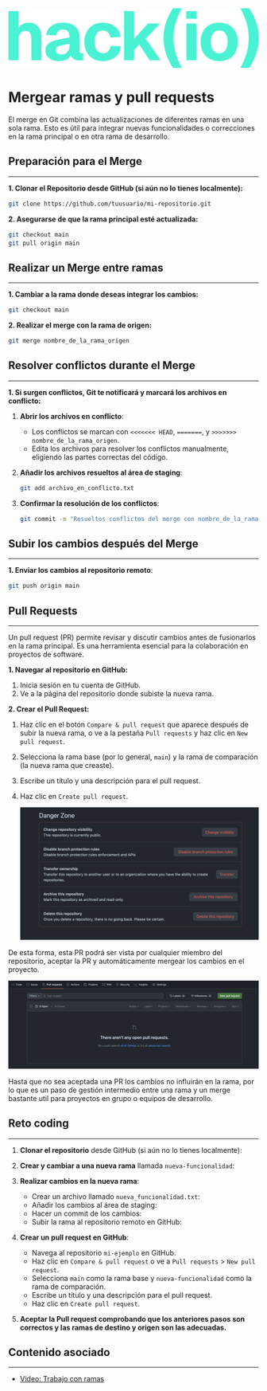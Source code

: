 <div style="text-align: center;">
  <img src="https://github.com/Hack-io-Data/Imagenes/blob/main/01-LogosHackio/logo_celeste@4x.png?raw=true" alt="logo hack(io)" />
</div>

# Mergear ramas y pull requests

El merge en Git combina las actualizaciones de diferentes ramas en una sola rama. Esto es útil para integrar nuevas funcionalidades o correcciones en la rama principal o en otra rama de desarrollo.

## Preparación para el Merge

---

**1. Clonar el Repositorio desde GitHub (si aún no lo tienes localmente):**

```bash
git clone https://github.com/tuusuario/mi-repositorio.git
```

**2. Asegurarse de que la rama principal esté actualizada:**

```bash
git checkout main
git pull origin main
```

## Realizar un Merge entre ramas

---

**1. Cambiar a la rama donde deseas integrar los cambios:**

```bash
git checkout main
```

**2. Realizar el merge con la rama de origen:**

```bash
git merge nombre_de_la_rama_origen
```

## Resolver conflictos durante el Merge

---

**1. Si surgen conflictos, Git te notificará y marcará los archivos en conflicto:**

1. **Abrir los archivos en conflicto**:
    - Los conflictos se marcan con `<<<<<<< HEAD`, `=======`, y `>>>>>>> nombre_de_la_rama_origen`.
    - Edita los archivos para resolver los conflictos manualmente, eligiendo las partes correctas del código.
2. **Añadir los archivos resueltos al área de staging**:
    
    ```bash
    git add archivo_en_conflicto.txt
    ```
    
3. **Confirmar la resolución de los conflictos**:
    
    ```bash
    git commit -m "Resueltos conflictos del merge con nombre_de_la_rama_origen"
    ```
    

## Subir los cambios después del Merge

---

**1. Enviar los cambios al repositorio remoto**:

```bash
git push origin main
```

## Pull Requests

---

Un pull request (PR) permite revisar y discutir cambios antes de fusionarlos en la rama principal. Es una herramienta esencial para la colaboración en proyectos de software.

**1. Navegar al repositorio en GitHub:**

1. Inicia sesión en tu cuenta de GitHub.
2. Ve a la página del repositorio donde subiste la nueva rama.

**2. Crear el Pull Request:**

1. Haz clic en el botón `Compare & pull request` que aparece después de subir la nueva rama, o ve a la pestaña `Pull requests` y haz clic en `New pull request`.
2. Selecciona la rama base (por lo general, `main`) y la rama de comparación (la nueva rama que creaste).
3. Escribe un título y una descripción para el pull request.
4. Haz clic en `Create pull request`.
    
    ![Captura de pantalla 2024-06-17 a las 17.23.46.png](./Imagenes/merge_1.png)
    

De esta forma, esta PR podrá ser vista por cualquier miembro del repositorio, aceptar la PR y automáticamente mergear los cambios en el proyecto. 

![Captura de pantalla 2024-06-17 a las 17.23.27.png](./Imagenes/merge_2.png)

Hasta que no sea aceptada una PR los cambios no influirán en la rama, por lo que es un paso de gestión intermedio entre una rama y un merge bastante util para proyectos en grupo o equipos de desarrollo.

## Reto coding

---

1. **Clonar el repositorio** desde GitHub (si aún no lo tienes localmente):
2. **Crear y cambiar a una nueva rama** llamada `nueva-funcionalidad`:
3. **Realizar cambios en la nueva rama**:
    - Crear un archivo llamado `nueva_funcionalidad.txt`:
    - Añadir los cambios al área de staging:
    - Hacer un commit de los cambios:
    - Subir la rama al repositorio remoto en GitHub:
4. **Crear un pull request en GitHub**:
    - Navega al repositorio `mi-ejemplo` en GitHub.
    - Haz clic en `Compare & pull request` o ve a `Pull requests` > `New pull request`.
    - Selecciona `main` como la rama base y `nueva-funcionalidad` como la rama de comparación.
    - Escribe un título y una descripción para el pull request.
    - Haz clic en `Create pull request`.

  5. **Aceptar la Pull request comprobando que los anteriores pasos son correctos y las ramas de destino y origen son las adecuadas.**

## Contenido asociado
---
- [Video: Trabajo con ramas](https://vimeo.com/919094603/495ae0562b?share=copy)
